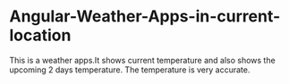 # Angular-Weather-Apps-in-current-location
This is a weather apps.It shows current temperature and also shows the upcoming 2 days temperature. The temperature is very accurate.
